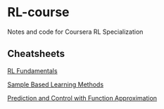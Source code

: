 # RL-course
Notes and code for Coursera RL Specialization

## Cheatsheets

[RL Fundamentals](https://github.com/mikramarc/RL-course/blob/main/RL_fundamentals_cheatseet.md)

[Sample Based Learning Methods](https://github.com/mikramarc/RL-course/blob/main/RL_sample_based_methods_cheatseet.md)

[Prediction and Control with Function Approximation](https://github.com/mikramarc/RL-course/blob/main/RL_function_approximation_cheatsheet.md)
